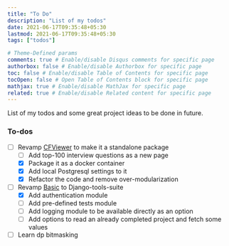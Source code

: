 ```yaml
---
title: "To Do"
description: "List of my todos"
date: 2021-06-17T09:35:48+05:30
lastmod: 2021-06-17T09:35:48+05:30
tags: ["todos"]

# Theme-Defined params
comments: true # Enable/disable Disqus comments for specific page
authorbox: false # Enable/disable Authorbox for specific page
toc: false # Enable/disable Table of Contents for specific page
tocOpen: false # Open Table of Contents block for specific page
mathjax: true # Enable/disable MathJax for specific page
related: true # Enable/disable Related content for specific page
---
```


List of my todos and some great project ideas to be done in future.

<!--more-->

### To-dos
- [ ] Revamp [CFViewer](https://www.github.com/rudradesai200/cfviewer) to make it a standalone package
    - [ ] Add top-100 interview questions as a new page
    - [x] Package it as a docker container
    - [x] Add local Postgresql settings to it
    - [x] Refactor the code and remove over-modularization
- [ ] Revamp [Basic](https://www.github.com/rudradesai200/basic) to Django-tools-suite
    - [x] Add authentication module
    - [ ] Add pre-defined tests module
    - [ ] Add logging module to be available directly as an option
    - [ ] Add options to read an already completed project and fetch some values
- [ ] Learn dp bitmasking
